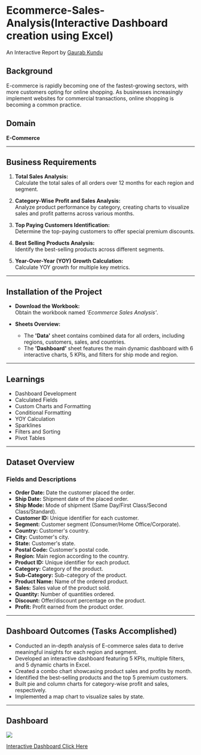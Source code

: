 # Ecommerce-Sales-Analysis(Interactive Dashboard creation using Excel)

An Interactive Report by [Gaurab Kundu](https://www.linkedin.com/in/gaurab-kundu/)

## Background
E-commerce is rapidly becoming one of the fastest-growing sectors, with more customers opting for online shopping. As businesses increasingly implement websites for commercial transactions, online shopping is becoming a common practice.

## Domain
**E-Commerce**

---

## Business Requirements
1. **Total Sales Analysis:**  
   Calculate the total sales of all orders over 12 months for each region and segment.

2. **Category-Wise Profit and Sales Analysis:**  
   Analyze product performance by category, creating charts to visualize sales and profit patterns across various months.

3. **Top Paying Customers Identification:**  
   Determine the top-paying customers to offer special premium discounts.

4. **Best Selling Products Analysis:**  
   Identify the best-selling products across different segments.

5. **Year-Over-Year (YOY) Growth Calculation:**  
   Calculate YOY growth for multiple key metrics.

---

## Installation of the Project
- **Download the Workbook:**  
  Obtain the workbook named *'Ecommerce Sales Analysis'*.
  
- **Sheets Overview:**  
  - The **'Data'** sheet contains combined data for all orders, including regions, customers, sales, and countries.
  - The **'Dashboard'** sheet features the main dynamic dashboard with 6 interactive charts, 5 KPIs, and filters for ship mode and region.

---

## Learnings
- Dashboard Development
- Calculated Fields
- Custom Charts and Formatting
- Conditional Formatting
- YOY Calculation
- Sparklines
- Filters and Sorting
- Pivot Tables

---

## Dataset Overview
### Fields and Descriptions
- **Order Date:** Date the customer placed the order.
- **Ship Date:** Shipment date of the placed order.
- **Ship Mode:** Mode of shipment (Same Day/First Class/Second Class/Standard).
- **Customer ID:** Unique identifier for each customer.
- **Segment:** Customer segment (Consumer/Home Office/Corporate).
- **Country:** Customer's country.
- **City:** Customer's city.
- **State:** Customer's state.
- **Postal Code:** Customer's postal code.
- **Region:** Main region according to the country.
- **Product ID:** Unique identifier for each product.
- **Category:** Category of the product.
- **Sub-Category:** Sub-category of the product.
- **Product Name:** Name of the ordered product.
- **Sales:** Sales value of the product sold.
- **Quantity:** Number of quantities ordered.
- **Discount:** Offer/discount percentage on the product.
- **Profit:** Profit earned from the product order.

---

## Dashboard Outcomes (Tasks Accomplished)
- Conducted an in-depth analysis of E-commerce sales data to derive meaningful insights for each region and segment.
- Developed an interactive dashboard featuring 5 KPIs, multiple filters, and 5 dynamic charts in Excel.
- Created a combo chart showcasing product sales and profits by month.
- Identified the best-selling products and the top 5 premium customers.
- Built pie and column charts for category-wise profit and sales, respectively.
- Implemented a map chart to visualize sales by state.

---

## Dashboard

<img src="https://github.com/GaurabKundu1/Ecommerce-Sales-Analysis/assets/86102231/1acf9752-e5b3-4872-b810-73b626b8e55c">

[Interactive Dashboard Click Here](https://1drv.ms/x/s!Aks5Klbk4uC8gb8C2XZ6HIlTuAW_vw?e=NjaZkN)

